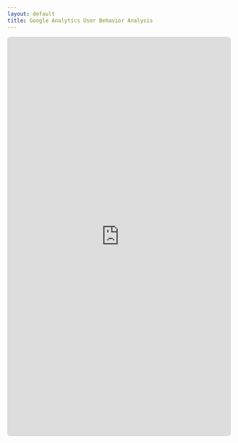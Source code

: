 ```yaml
---
layout: default
title: Google Analytics User Behavior Analysis
---
```


<iframe 
  src="https://nbviewer.org/github/akprodromou/Google-Analytics-User-Analysis/blob/main/notebooks/google_analytics_project.ipynb"
  width="100%" 
  height="900px" 
  frameborder="0"
  style="border: 1px solid #ccc; border-radius: 6px;">
</iframe>
